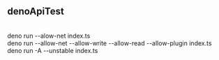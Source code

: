<h2> denoApiTest </h2>
<br>
deno run --alow-net index.ts 
<br>
deno run --allow-net --allow-write --allow-read --allow-plugin index.ts
<br>
deno run -A --unstable index.ts
